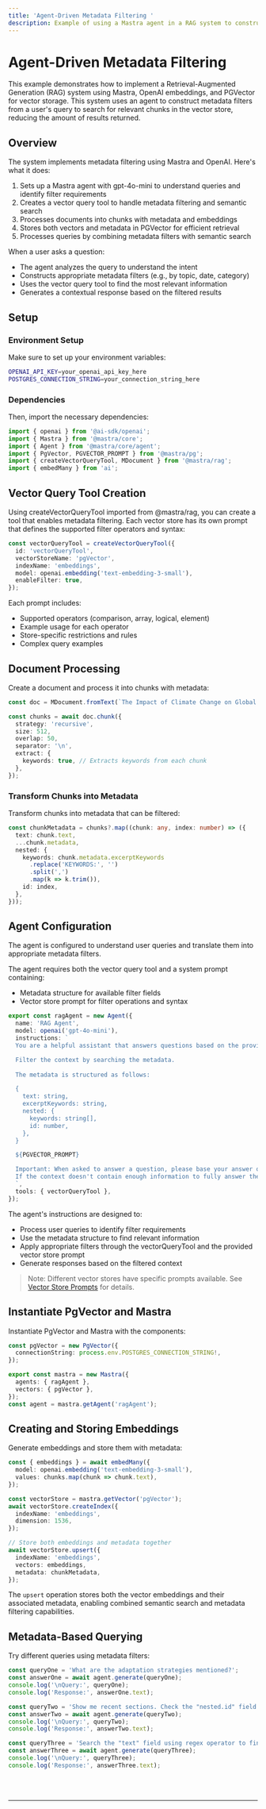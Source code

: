 ```yaml
---
title: 'Agent-Driven Metadata Filtering '
description: Example of using a Mastra agent in a RAG system to construct and apply metadata filters for document retrieval.
---
```


# Agent-Driven Metadata Filtering

This example demonstrates how to implement a Retrieval-Augmented Generation (RAG) system using Mastra, OpenAI embeddings, and PGVector for vector storage.
This system uses an agent to construct metadata filters from a user's query to search for relevant chunks in the vector store, reducing the amount of results returned.

## Overview

The system implements metadata filtering using Mastra and OpenAI. Here's what it does:

1. Sets up a Mastra agent with gpt-4o-mini to understand queries and identify filter requirements
2. Creates a vector query tool to handle metadata filtering and semantic search
3. Processes documents into chunks with metadata and embeddings
4. Stores both vectors and metadata in PGVector for efficient retrieval
5. Processes queries by combining metadata filters with semantic search

When a user asks a question:

- The agent analyzes the query to understand the intent
- Constructs appropriate metadata filters (e.g., by topic, date, category)
- Uses the vector query tool to find the most relevant information
- Generates a contextual response based on the filtered results

## Setup

### Environment Setup

Make sure to set up your environment variables:

```bash filename=".env"
OPENAI_API_KEY=your_openai_api_key_here
POSTGRES_CONNECTION_STRING=your_connection_string_here
```

### Dependencies

Then, import the necessary dependencies:

```typescript copy showLineNumbers filename="index.ts"
import { openai } from '@ai-sdk/openai';
import { Mastra } from '@mastra/core';
import { Agent } from '@mastra/core/agent';
import { PgVector, PGVECTOR_PROMPT } from '@mastra/pg';
import { createVectorQueryTool, MDocument } from '@mastra/rag';
import { embedMany } from 'ai';
```

## Vector Query Tool Creation

Using createVectorQueryTool imported from @mastra/rag, you can create a tool that enables metadata filtering. Each vector store has its own prompt that defines the supported filter operators and syntax:

```typescript copy showLineNumbers{9} filename="index.ts"
const vectorQueryTool = createVectorQueryTool({
  id: 'vectorQueryTool',
  vectorStoreName: 'pgVector',
  indexName: 'embeddings',
  model: openai.embedding('text-embedding-3-small'),
  enableFilter: true,
});
```

Each prompt includes:

- Supported operators (comparison, array, logical, element)
- Example usage for each operator
- Store-specific restrictions and rules
- Complex query examples

## Document Processing

Create a document and process it into chunks with metadata:

```typescript copy showLineNumbers{17} filename="index.ts"
const doc = MDocument.fromText(`The Impact of Climate Change on Global Agriculture...`);

const chunks = await doc.chunk({
  strategy: 'recursive',
  size: 512,
  overlap: 50,
  separator: '\n',
  extract: {
    keywords: true, // Extracts keywords from each chunk
  },
});
```

### Transform Chunks into Metadata

Transform chunks into metadata that can be filtered:

```typescript copy showLineNumbers{31} filename="index.ts"
const chunkMetadata = chunks?.map((chunk: any, index: number) => ({
  text: chunk.text,
  ...chunk.metadata,
  nested: {
    keywords: chunk.metadata.excerptKeywords
      .replace('KEYWORDS:', '')
      .split(',')
      .map(k => k.trim()),
    id: index,
  },
}));
```

## Agent Configuration

The agent is configured to understand user queries and translate them into appropriate metadata filters.

The agent requires both the vector query tool and a system prompt containing:

- Metadata structure for available filter fields
- Vector store prompt for filter operations and syntax

```typescript copy showLineNumbers{43} filename="index.ts"
export const ragAgent = new Agent({
  name: 'RAG Agent',
  model: openai('gpt-4o-mini'),
  instructions: `
  You are a helpful assistant that answers questions based on the provided context. Keep your answers concise and relevant.

  Filter the context by searching the metadata.
  
  The metadata is structured as follows:

  {
    text: string,
    excerptKeywords: string,
    nested: {
      keywords: string[],
      id: number,
    },
  }

  ${PGVECTOR_PROMPT}

  Important: When asked to answer a question, please base your answer only on the context provided in the tool. 
  If the context doesn't contain enough information to fully answer the question, please state that explicitly.
  `,
  tools: { vectorQueryTool },
});
```

The agent's instructions are designed to:

- Process user queries to identify filter requirements
- Use the metadata structure to find relevant information
- Apply appropriate filters through the vectorQueryTool and the provided vector store prompt
- Generate responses based on the filtered context

> Note: Different vector stores have specific prompts available. See [Vector Store Prompts](/docs/rag/retrieval#vector-store-prompts) for details.

## Instantiate PgVector and Mastra

Instantiate PgVector and Mastra with the components:

```typescript copy showLineNumbers{69} filename="index.ts"
const pgVector = new PgVector({
  connectionString: process.env.POSTGRES_CONNECTION_STRING!,
});

export const mastra = new Mastra({
  agents: { ragAgent },
  vectors: { pgVector },
});
const agent = mastra.getAgent('ragAgent');
```

## Creating and Storing Embeddings

Generate embeddings and store them with metadata:

```typescript copy showLineNumbers{78} filename="index.ts"
const { embeddings } = await embedMany({
  model: openai.embedding('text-embedding-3-small'),
  values: chunks.map(chunk => chunk.text),
});

const vectorStore = mastra.getVector('pgVector');
await vectorStore.createIndex({
  indexName: 'embeddings',
  dimension: 1536,
});

// Store both embeddings and metadata together
await vectorStore.upsert({
  indexName: 'embeddings',
  vectors: embeddings,
  metadata: chunkMetadata,
});
```

The `upsert` operation stores both the vector embeddings and their associated metadata, enabling combined semantic search and metadata filtering capabilities.

## Metadata-Based Querying

Try different queries using metadata filters:

```typescript copy showLineNumbers{96} filename="index.ts"
const queryOne = 'What are the adaptation strategies mentioned?';
const answerOne = await agent.generate(queryOne);
console.log('\nQuery:', queryOne);
console.log('Response:', answerOne.text);

const queryTwo = 'Show me recent sections. Check the "nested.id" field and return values that are greater than 2.';
const answerTwo = await agent.generate(queryTwo);
console.log('\nQuery:', queryTwo);
console.log('Response:', answerTwo.text);

const queryThree = 'Search the "text" field using regex operator to find sections containing "temperature".';
const answerThree = await agent.generate(queryThree);
console.log('\nQuery:', queryThree);
console.log('Response:', answerThree.text);
```

<br />
<br />
<hr className="dark:border-[#404040] border-gray-300" />
<br />
<br />
<GithubLink
  link={
    "https://github.com/mastra-ai/mastra/blob/main/examples/basics/rag/filter-rag"
  }
/>
